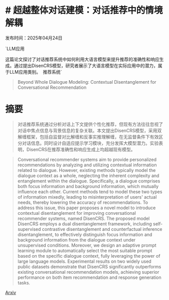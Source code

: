 # # 超越整体对话建模：对话推荐中的情境解耦

发布时间：2025年04月24日

`LLM应用

这篇论文探讨了对话推荐系统中如何利用大语言模型来提升推荐的准确性和响应生成。通过提出DisenCRS模型，研究者展示了大语言模型在实际应用中的潜力，属于LLM应用类别。` `推荐系统`

> Beyond Whole Dialogue Modeling: Contextual Disentanglement for Conversational Recommendation

# 摘要

> 对话推荐系统通过分析对话上下文提供个性化推荐，但现有方法往往忽视了对话中焦点信息与背景信息的复杂关联。本文提出DisenCRS模型，采用双解缠框架，包括自监督对比解缠和反事实推理解缠，在无监督条件下有效区分对话信息。同时设计自适应提示学习模块，充分发挥大模型潜力。实验表明，DisenCRS在推荐准确性和响应生成上均超越现有模型。

> Conversational recommender systems aim to provide personalized recommendations by analyzing and utilizing contextual information related to dialogue. However, existing methods typically model the dialogue context as a whole, neglecting the inherent complexity and entanglement within the dialogue. Specifically, a dialogue comprises both focus information and background information, which mutually influence each other. Current methods tend to model these two types of information mixedly, leading to misinterpretation of users' actual needs, thereby lowering the accuracy of recommendations. To address this issue, this paper proposes a novel model to introduce contextual disentanglement for improving conversational recommender systems, named DisenCRS. The proposed model DisenCRS employs a dual disentanglement framework, including self-supervised contrastive disentanglement and counterfactual inference disentanglement, to effectively distinguish focus information and background information from the dialogue context under unsupervised conditions. Moreover, we design an adaptive prompt learning module to automatically select the most suitable prompt based on the specific dialogue context, fully leveraging the power of large language models. Experimental results on two widely used public datasets demonstrate that DisenCRS significantly outperforms existing conversational recommendation models, achieving superior performance on both item recommendation and response generation tasks.

[Arxiv](https://arxiv.org/abs/2504.17427)